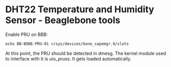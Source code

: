 DHT22 Temperature and Humidity Sensor - Beaglebone tools
========================================================

Enable PRU on BBB:
```shell
echo BB-BONE-PRU-01 >/sys/devices/bone_capemgr.9/slots
```

At this point, the PRU should be detected in dmesg. The kernel module used to interface with it is uio_pruss. It gets loaded automatically.

